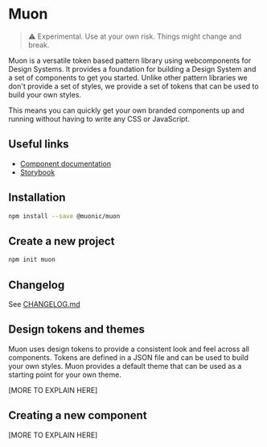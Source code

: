 # Muon

> ⚠️ Experimental. Use at your own risk. Things might change and break.

Muon is a versatile token based pattern library using webcomponents for Design Systems. It provides a foundation for building a Design System and a set of components to get you started. Unlike other pattern libraries we don't provide a set of styles, we provide a set of tokens that can be used to build your own styles.

This means you can quickly get your own branded components up and running without having to write any CSS or JavaScript.

## Useful links

- [Component documentation](https://centrica-engineering.github.io/muon/)
- [Storybook](https://main--61dd6b0ee46d9a004ac27873.chromatic.com/)

## Installation

```bash
npm install --save @muonic/muon
```

## Create a new project

```bash
npm init muon
```

## Changelog

See [CHANGELOG.md](CHANGELOG.md)

## Design tokens and themes

Muon uses design tokens to provide a consistent look and feel across all components. Tokens are defined in a JSON file and can be used to build your own styles. Muon provides a default theme that can be used as a starting point for your own theme.

[MORE TO EXPLAIN HERE]

## Creating a new component

[MORE TO EXPLAIN HERE]
